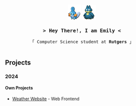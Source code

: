 <br>
<p align="center">
<img src="https://github.com/PokeAPI/sprites/blob/master/sprites/pokemon/versions/generation-v/black-white/animated/258.gif?raw=true">
<img src="https://github.com/PokeAPI/sprites/blob/master/sprites/pokemon/versions/generation-v/black-white/animated/446.gif?raw=true">
</p>

<!-- Intro -->
<h3 align="center">
        <samp>&gt; Hey There!, I am
                <b>Emily</b> <
        </samp>
</h3>


<p align="center"> 
  <samp>
    「 Computer Science student at <b>Rutgers</b> 」
    <br>
  </samp>
    <br>
        
</p>



## Projects
### 2024
#### Own Projects

- [Weather Website]() - Web Frontend






<!--
# Hello! I'm Emily Vu <span><img src="https://user-images.githubusercontent.com/35549653/89557319-91e4e500-d84d-11ea-9566-47a14f57b06c.gif" width="35" height="35"><span>


I am a undergraduate student studying computer science interested in TBD.
I love learning new skills and strive to continually grow. I find great satisfaction in solving practical problems through projects and improving people's lives through them.
-->
